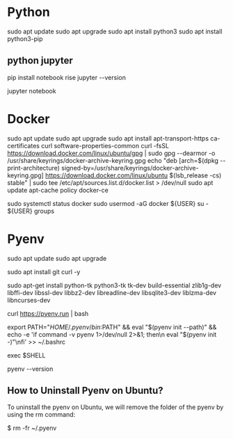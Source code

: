 # Python

sudo apt update
sudo apt upgrade
sudo apt install python3
sudo apt install python3-pip

## python jupyter

pip install notebook rise
jupyter --version

jupyter notebook

# Docker

sudo apt update
sudo apt upgrade
sudo apt install apt-transport-https ca-certificates curl software-properties-common
curl -fsSL https://download.docker.com/linux/ubuntu/gpg | sudo gpg --dearmor -o /usr/share/keyrings/docker-archive-keyring.gpg
echo "deb [arch=$(dpkg --print-architecture) signed-by=/usr/share/keyrings/docker-archive-keyring.gpg] https://download.docker.com/linux/ubuntu $(lsb_release -cs) stable" | sudo tee /etc/apt/sources.list.d/docker.list > /dev/null
sudo apt update
apt-cache policy docker-ce

sudo systemctl status docker
sudo usermod -aG docker ${USER}
su - ${USER}
groups

# Pyenv
sudo apt update
sudo apt upgrade

sudo apt install git curl -y 

sudo apt-get install python-tk python3-tk tk-dev build-essential zlib1g-dev libffi-dev libssl-dev libbz2-dev libreadline-dev libsqlite3-dev liblzma-dev libncurses-dev

curl https://pyenv.run | bash

export PATH="$HOME/.pyenv/bin:$PATH" && eval "$(pyenv init --path)" && echo -e 'if command -v pyenv 1>/dev/null 2>&1; then\n eval "$(pyenv init -)"\nfi' >> ~/.bashrc

exec $SHELL

pyenv --version


## How to Uninstall Pyenv on Ubuntu?
To uninstall the pyenv on Ubuntu, we will remove the folder of the pyenv by using the rm command:

$ rm -fr ~/.pyenv